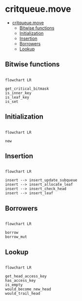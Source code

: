 # critqueue.move

- [critqueue.move](#critqueuemove)
  - [Bitwise functions](#bitwise-functions)
  - [Initialization](#initialization)
  - [Insertion](#insertion)
  - [Borrowers](#borrowers)
  - [Lookup](#lookup)

## Bitwise functions

```mermaid

flowchart LR

get_critical_bitmask
is_inner_key
is_leaf_key
is_set

```

## Initialization

```mermaid

flowchart LR

new

```

## Insertion

```mermaid

flowchart LR

insert --> insert_update_subqueue
insert --> insert_allocate_leaf
insert --> insert_check_head
insert --> insert_leaf

```

## Borrowers

```mermaid

flowchart LR

borrow
borrow_mut

```

## Lookup

```mermaid

flowchart LR

get_head_access_key
has_access_key
is_empty
would_become_new_head
would_trail_head

```